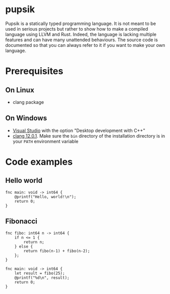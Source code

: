 # pupsik

Pupsik is a statically typed programming language.
It is not meant to be used in serious projects but rather to show how to make a compiled language using LLVM and Rust. Indeed, the language is lacking multiple features and can have many unattended behaviours. The source code is documented so that you can always refer to it if you want to make your own language.

# Prerequisites

## On Linux
* clang package

## On Windows
* [Visual Studio](https://visualstudio.microsoft.com/fr/) with the option "Desktop development with C++"
* [clang 12.0.1](https://github.com/llvm/llvm-project/releases/tag/llvmorg-12.0.1). Make sure the `bin` directory of the installation directory is in your `PATH` environment variable

# Code examples

## Hello world

```
fnc main: void -> int64 {
    @printf("Hello, world!\n");
    return 0;
}
```

## Fibonacci

```
fnc fibo: int64 n -> int64 {
    if n <= 1 {
        return n;
    } else {
        return fibo(n-1) + fibo(n-2);
    };
}

fnc main: void -> int64 {
    let result = fibo(25);
    @printf("%d\n", result);
    return 0;
}
```
